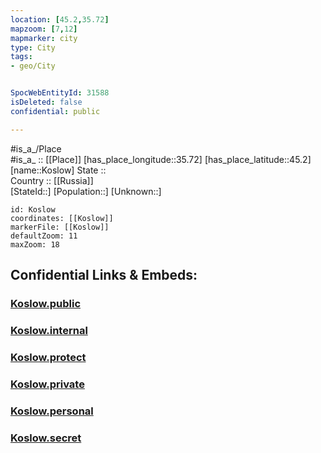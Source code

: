 ```yaml
---
location: [45.2,35.72] 
mapzoom: [7,12] 
mapmarker: city 
type: City
tags:
- geo/City


SpocWebEntityId: 31588
isDeleted: false
confidential: public

---
```

#is_a_/Place  
#is_a_ :: [[Place]] 
[has_place_longitude::35.72] 
[has_place_latitude::45.2] 
[name::Koslow] 
State ::  
Country :: [[Russia]]  
[StateId::] 
[Population::] 
[Unknown::] 


```leaflet
id: Koslow
coordinates: [[Koslow]] 
markerFile: [[Koslow]] 
defaultZoom: 11 
maxZoom: 18
```


## Confidential Links & Embeds: 

### [Koslow.public](/_public/\Earth\Continent\Europe\Europe~East\Ukraine\Regions~Ukraine\Crimea\CityKoslow.public.md) 

### [Koslow.internal](/_internal/\Earth\Continent\Europe\Europe~East\Ukraine\Regions~Ukraine\Crimea\CityKoslow.internal.md) 

### [Koslow.protect](/_protect/\Earth\Continent\Europe\Europe~East\Ukraine\Regions~Ukraine\Crimea\CityKoslow.protect.md) 

### [Koslow.private](/_private/\Earth\Continent\Europe\Europe~East\Ukraine\Regions~Ukraine\Crimea\CityKoslow.private.md) 

### [Koslow.personal](/_personal/\Earth\Continent\Europe\Europe~East\Ukraine\Regions~Ukraine\Crimea\CityKoslow.personal.md) 

### [Koslow.secret](/_secret/\Earth\Continent\Europe\Europe~East\Ukraine\Regions~Ukraine\Crimea\CityKoslow.secret.md)

